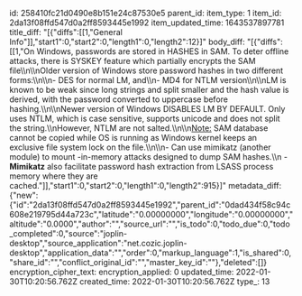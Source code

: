 id: 258410fc21d0490e8b151e24c87530e5
parent_id: 
item_type: 1
item_id: 2da13f08ffd547d0a2ff8593445e1992
item_updated_time: 1643537897781
title_diff: "[{\"diffs\":[[1,\"General Info\"]],\"start1\":0,\"start2\":0,\"length1\":0,\"length2\":12}]"
body_diff: "[{\"diffs\":[[1,\"On Windows, passwords are stored in HASHES in SAM. To deter offline attacks, there is SYSKEY feature which partially encrypts the SAM file\\\n\\\nOlder version of Windows store password hashes in two different forms:\\\n\\\n- DES for normal LM, and\\\n- MD4 for NTLM version\\\n\\\nLM is known to be weak since long strings and split smaller and the hash value is derived, with the password converted to uppercase before hashing.\\\n\\\nNewer version of Windows DISABLES LM BY DEFAULT. Only uses NTLM, which is case sensitive, supports unicode and does not split the string.\\\nHowever, NTLM are not salted.\\\n\\\n<ins>Note:</ins> SAM database cannot be copied while OS is running as Windows kernel keeps an exclusive file system lock on the file.\\\n\\\n- Can use mimikatz (another module) to mount -in-memory attacks designed to dump SAM hashes.\\\n    - **Mimikatz** also facilitate password hash extraction from LSASS process memory where they are cached.\"]],\"start1\":0,\"start2\":0,\"length1\":0,\"length2\":915}]"
metadata_diff: {"new":{"id":"2da13f08ffd547d0a2ff8593445e1992","parent_id":"0dad434f58c94c608e219795d44a723c","latitude":"0.00000000","longitude":"0.00000000","altitude":"0.0000","author":"","source_url":"","is_todo":0,"todo_due":0,"todo_completed":0,"source":"joplin-desktop","source_application":"net.cozic.joplin-desktop","application_data":"","order":0,"markup_language":1,"is_shared":0,"share_id":"","conflict_original_id":"","master_key_id":""},"deleted":[]}
encryption_cipher_text: 
encryption_applied: 0
updated_time: 2022-01-30T10:20:56.762Z
created_time: 2022-01-30T10:20:56.762Z
type_: 13